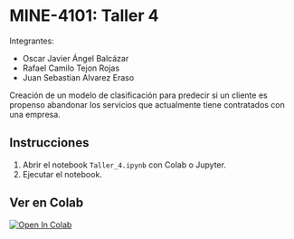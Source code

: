 # MINE-4101: Taller 4

Integrantes:
* Oscar Javier Ángel Balcázar
* Rafael Camilo Tejon Rojas
* Juan Sebastian Alvarez Eraso

Creación de un modelo de clasificación para predecir si un cliente es propenso abandonar los servicios que actualmente tiene contratados con una empresa.

## Instrucciones

1. Abrir el notebook `Taller_4.ipynb` con Colab o Jupyter.
2. Ejecutar el notebook.

## Ver en Colab

[![Open In Colab](https://colab.research.google.com/assets/colab-badge.svg)](https://colab.research.google.com/github/juanalvarez123/MINE-4101-taller-4/blob/main/Taller_4.ipynb)
